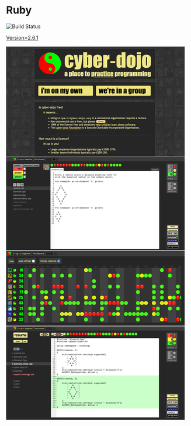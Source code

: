 # Ruby

![Build Status](https://travis-ci.org/cyber-dojo-languages/ruby.svg?branch=master)

[Version=2.6.1](https://github.com/cyber-dojo-languages/ruby/blob/master/check_version.sh)

![cyber-dojo.org home page](https://github.com/cyber-dojo/cyber-dojo/blob/master/shared/home_page_snapshot.png)
